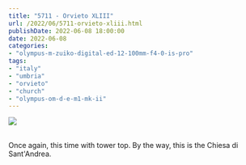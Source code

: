 ```yaml
---
title: "5711 - Orvieto XLIII"
url: /2022/06/5711-orvieto-xliii.html
publishDate: 2022-06-08 18:00:00
date: 2022-06-08
categories:
- "olympus-m-zuiko-digital-ed-12-100mm-f4-0-is-pro"
tags:
- "italy"
- "umbria"
- "orvieto"
- "church"
- "olympus-om-d-e-m1-mk-ii"
---
```

<div class="container">
<div class="center"><a target="_blank" href="https://d25zfm9zpd7gm5.cloudfront.net/1200x1200/2019/20190905_132104_lr.jpg"><img class="webfeedsFeaturedVisual" src="https://d25zfm9zpd7gm5.cloudfront.net/0600x0600/2019/20190905_132104_lr.jpg" /></a></div>
</div>
<br />

Once again, this time with tower top. By the way, this is
the Chiesa di Sant'Andrea.

